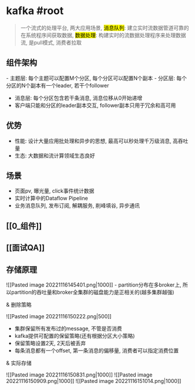 # kafka #root 

> 一个流式的处理平台, 两大应用场景, <mark class="hltr-pink">消息队列</mark>: 建立实时流数据管道可靠的在系统程序间获取数据, <mark class="hltr-red">数据处理</mark>: 构建实时的流数据处理程序来处理数据流, 是pull模式, 消费者拉取

## 组件架构

- 主题层: 每个主题可以配置M个分区, 每个分区可以配置N个副本
- 分区层: 每个分区的N个副本有一个leader, 若干个follower
- 消息层: 每个分区包含若干条消息, 消息位移从0开始递增
- 客户端只能和分区的leader副本交互, follower副本只用于冗余和高可用

## 优势

- 性能: 设计大量应用批处理和异步的思想, 最高可以秒处理千万级消息, 高吞吐量
- 生态: 大数据和流计算领域生态良好

## 场景

- 页面pv, 曝光量, click事件统计数据
- 实时计算中的Dataflow Pipeline
- 业务消息队列, 发布订阅, 解耦服务, 削峰填谷, 异步通讯

## [[0_组件]]

## [[面试QA]]

## 存储原理

![[Pasted image 20221116145401.png|1000]]
- partition分布在多broker上, 所以partition的吞吐量和broker全集群的磁盘能力是正相关的(越多集群越强)

& 删除策略

![[Pasted image 20221116150222.png|500]]
- 集群保留所有发布过的message, 不管是否消费
- kafka提供可配置的保留策略(还有根据分区大小策略)
- 保留策略设置2天, 2天后被丢弃
- 每条消息都有一个offset, 第一条消息的偏移量, 消费者可以指定消费位置

& 实际存储

![[Pasted image 20221116150831.png|1000]]
![[Pasted image 20221116150909.png|1000]]
![[Pasted image 20221116151014.png|1000]]